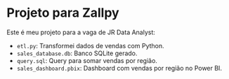 # Projeto para Zallpy
Este é meu projeto para a vaga de JR Data Analyst:
- `etl.py`: Transformei dados de vendas com Python.
- `sales_database.db`: Banco SQLite gerado.
- `query.sql`: Query para somar vendas por região.
- `sales_dashboard.pbix`: Dashboard com vendas por região no Power BI.
